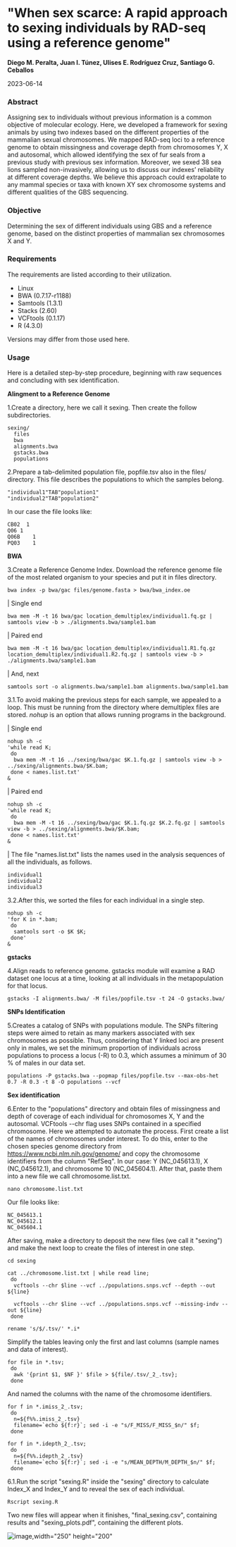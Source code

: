 # **"When sex scarce: A rapid approach to sexing individuals by RAD-seq using a reference genome"**
**Diego M. Peralta, Juan I. Túnez, Ulises E. Rodríguez Cruz, Santiago G. Ceballos**

2023-06-14



### Abstract

Assigning sex to individuals without previous information is a common objective of molecular ecology. Here, we developed a framework for sexing animals by using two indexes based on the different properties of the mammalian sexual chromosomes. We mapped RAD-seq loci to a reference genome to obtain missingness and coverage depth from chromosomes Y, X and autosomal, which allowed identifying the sex of fur seals from a previous study with previous sex information. Moreover, we sexed 38 sea lions sampled non-invasively, allowing us to discuss our indexes’ reliability at different coverage depths. We believe this approach could extrapolate to any mammal species or taxa with known XY sex chromosome systems and different qualities of the GBS sequencing.

### Objective

Determining the sex of different individuals using GBS and a reference genome, based on the distinct properties of mammalian sex chromosomes X and Y.


### Requirements
The requirements are listed according to their utilization.

* Linux
* BWA (0.7.17-r1188)
* Samtools (1.3.1)
* Stacks (2.60)
* VCFtools (0.1.17)
* R (4.3.0)

Versions may differ from those used here.


### Usage
Here is a detailed step-by-step procedure, beginning with raw sequences and concluding with sex identification.


**Alingment to a Reference Genome**

1.Create a directory, here we call it sexing. Then create the follow subdirectories.
```{bash,eval=FALSE}
sexing/
  files
  bwa
  alignments.bwa
  gstacks.bwa
  populations
```

2.Prepare a tab-delimited population file, popfile.tsv also in the files/ directory. This file describes the populations to which the samples belong.
```{bash,eval=FALSE}
"individual1"TAB"population1"
"individual2"TAB"population2"
```

In our case the file looks like:
```{bash,eval=FALSE}
CB02  1
Q06 1
Q06B	1
PQ03	1
```


**BWA**

3.Create a Reference Genome Index. Download the reference genome file of the most related organism to your species and put it in files directory.
```{bash,eval=FALSE}
bwa index -p bwa/gac files/genome.fasta > bwa/bwa_index.oe
```

|   Single end
```{bash,eval=FALSE}
bwa mem -M -t 16 bwa/gac location_demultiplex/individual1.fq.gz | samtools view -b > ./alignments.bwa/sample1.bam
```

|   Paired end
```{bash,eval=FALSE}
bwa mem -M -t 16 bwa/gac location_demultiplex/individual1.R1.fq.gz location_demultiplex/individual1.R2.fq.gz | samtools view -b > ./alignments.bwa/sample1.bam
```

|   And, next
```{bash,eval=FALSE}
samtools sort -o alignments.bwa/sample1.bam alignments.bwa/sample1.bam
```


3.1.To avoid making the previous steps for each sample, we appealed to a loop. This must be running from the directory where demultiplex files are stored. *nohup* is an option that allows running programs in the background.

|   Single end
```{bash,eval=FALSE}
nohup sh -c 
'while read K;
 do
  bwa mem -M -t 16 ../sexing/bwa/gac $K.1.fq.gz | samtools view -b >  ../sexing/alignments.bwa/$K.bam;
 done < names.list.txt' 
&
```

|   Paired end
```{bash,eval=FALSE}
nohup sh -c 
'while read K;
 do 
  bwa mem -M -t 16 ../sexing/bwa/gac $K.1.fq.gz $K.2.fq.gz | samtools view -b > ../sexing/alignments.bwa/$K.bam;
 done < names.list.txt' 
&
```

|   The file "names.list.txt" lists the names used in the analysis sequences of all the individuals, as follows.
```{bash,eval=FALSE}
individual1
individual2
individual3
```


3.2.After this, we sorted the files for each individual in a single step.
```{bash,eval=FALSE}
nohup sh -c 
'for K in *.bam;
 do 
  samtools sort -o $K $K;
 done' 
&
```


**gstacks**

4.Align reads to reference genome. gstacks module will examine a RAD dataset one locus at a time, looking at all individuals in the metapopulation for that locus.
```{bash,eval=FALSE}
gstacks -I alignments.bwa/ -M files/popfile.tsv -t 24 -O gstacks.bwa/
```


**SNPs Identification**

5.Creates a catalog of SNPs with populations module. The SNPs filtering steps were aimed to retain as many markers associated with sex chromosomes as possible. Thus, considering that Y linked loci are present only in males, we set the minimum proportion of individuals across populations to process a locus (-R) to 0.3, which assumes a minimum of 30 % of males in our data set.
```{bash,eval=FALSE}
populations -P gstacks.bwa --popmap files/popfile.tsv --max-obs-het 0.7 -R 0.3 -t 8 -O populations --vcf
```


**Sex identification**

6.Enter to the "populations" directory and obtain files of missingness and depth of coverage of each individual for chromosomes X, Y and the autosomal. VCFtools --chr flag uses SNPs contained in a specified chromosome. Here we attempted to automate the process. First create a list of the names of chromosomes under interest. To do this, enter to the chosen species genome directory from https://www.ncbi.nlm.nih.gov/genome/ and copy the chromosome identifiers from the column "RefSeq". In our case: Y (NC_045613.1), X (NC_045612.1), and chromosome 10 (NC_045604.1). After that, paste them into a new file we call chromosome.list.txt.
```{bash,eval=FALSE}
nano chromosome.list.txt
```

Our file looks like:
```{bash,eval=FALSE}
NC_045613.1
NC_045612.1
NC_045604.1
```

After saving, make a directory to deposit the new files (we call it "sexing") and make the next loop to create the files of interest in one step.
```{bash,eval=FALSE}
cd sexing

cat ../chromosome.list.txt | while read line;
 do
  vcftools --chr $line --vcf ../populations.snps.vcf --depth --out ${line}

  vcftools --chr $line --vcf ../populations.snps.vcf --missing-indv --out ${line}
 done

rename 's/$/.tsv/' *.i*
```

Simplify the tables leaving only the first and last columns (sample names and data of interest).
```{bash,eval=FALSE}
for file in *.tsv;
 do
  awk '{print $1, $NF }' $file > ${file/.tsv/_2_.tsv};
 done
```

And named the columns with the name of the chromosome identifiers.

```{bash,eval=FALSE}
for f in *.imiss_2_.tsv;
 do
  n=${f%%.imiss_2_.tsv}
  filename=`echo ${f:r}`; sed -i -e "s/F_MISS/F_MISS_$n/" $f;
 done
```

```{bash,eval=FALSE}
for f in *.idepth_2_.tsv;
 do
  n=${f%%.idepth_2_.tsv}
  filename=`echo ${f:r}`; sed -i -e "s/MEAN_DEPTH/M_DEPTH_$n/" $f;
 done
```

6.1.Run the script "sexing.R" inside the "sexing" directory to calculate Index_X and Index_Y and to reveal the sex of each individual.
```{bash,eval=FALSE}
Rscript sexing.R
```

Two new files will appear when it finishes, "final_sexing.csv", containing results and "sexing_plots.pdf", containing the different plots.

![image,width="250" height="200"](https://github.com/Dieggarp/Sexing/assets/88154471/f155c3fb-9443-43c1-bab5-b7ec9d5603fe)

